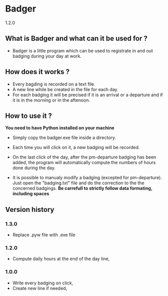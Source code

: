 # Badger
1.2.0

## What is Badger and what can it be used for ?
- Badger is a little program which can be used to registrate in and out badging during your day at work.

## How does it works ? 
- Every bagding is recorded on a text file. 
- A new line while be created in the file for each day.
- For each badging it will be precised if it is an arrival or a departure and if it is in the morning or in the aftenoon.

## How to use it ?
**You need to have Python installed on your machine**
- Simply copy the badger.exe file inside a directory. 
- Each time you will click on it, a new badging will be recorded.
- On the last click of the day, after the pm-departure badging has been added, the program will automatically compute the numbers of hours done during the day.

- It is possible to manualy modify a badging (excepted for pm-departure). Just open the "badging.txt" file and do the correction to the the concerned badgings. **Be carrefull to strictly follow data formating, including spaces**

## Version history 
### 1.3.0
- Replace .pyw file with .exe file

### 1.2.0
- Compute daily hours at the end of the day line,

### 1.0.0
- Write every badging on click,
- Create new line if needed,